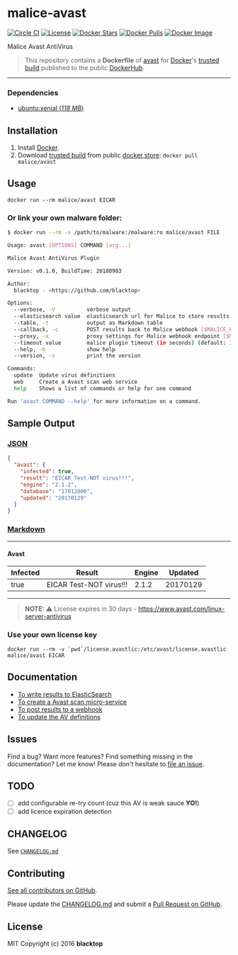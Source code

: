# malice-avast

[![Circle CI](https://circleci.com/gh/malice-plugins/avast.png?style=shield)](https://circleci.com/gh/malice-plugins/avast) [![License](http://img.shields.io/:license-mit-blue.svg)](http://doge.mit-license.org) [![Docker Stars](https://img.shields.io/docker/stars/malice/avast.svg)](https://store.docker.com/community/images/malice/avast) [![Docker Pulls](https://img.shields.io/docker/pulls/malice/avast.svg)](https://store.docker.com/community/images/malice/avast) [![Docker Image](https://img.shields.io/badge/docker%20image-523MB-blue.svg)](https://store.docker.com/community/images/malice/avast)

Malice Avast AntiVirus

> This repository contains a **Dockerfile** of [avast](https://www.avast.com/en-us/linux-server-antivirus) for [Docker](https://www.docker.com/)'s [trusted build](https://store.docker.com/community/images/malice/avast) published to the public [DockerHub](https://index.docker.io/).

---

### Dependencies

- [ubuntu:xenial (_118 MB_\)](https://store.docker.com/images/ubuntu)

## Installation

1. Install [Docker](https://www.docker.com/).
2. Download [trusted build](https://store.docker.com/community/images/malice/avast) from public [docker store](https://store.docker.com): `docker pull malice/avast`

## Usage

```
docker run --rm malice/avast EICAR
```

### Or link your own malware folder:

```bash
$ docker run --rm -v /path/to/malware:/malware:ro malice/avast FILE

Usage: avast [OPTIONS] COMMAND [arg...]

Malice Avast AntiVirus Plugin

Version: v0.1.0, BuildTime: 20180903

Author:
  blacktop - <https://github.com/blacktop>

Options:
  --verbose, -V          verbose output
  --elasticsearch value  elasticsearch url for Malice to store results [$MALICE_ELASTICSEARCH_URL]
  --table, -t            output as Markdown table
  --callback, -c         POST results back to Malice webhook [$MALICE_ENDPOINT]
  --proxy, -x            proxy settings for Malice webhook endpoint [$MALICE_PROXY]
  --timeout value        malice plugin timeout (in seconds) (default: 120) [$MALICE_TIMEOUT]
  --help, -h             show help
  --version, -v          print the version

Commands:
  update  Update virus definitions
  web     Create a Avast scan web service
  help    Shows a list of commands or help for one command

Run 'avast COMMAND --help' for more information on a command.
```

## Sample Output

### [JSON](https://github.com/malice-plugins/avast/blob/master/docs/results.json)

```json
{
  "avast": {
    "infected": true,
    "result": "EICAR Test-NOT virus!!!",
    "engine": "2.1.2",
    "database": "17012800",
    "updated": "20170129"
  }
}
```

### [Markdown](https://github.com/malice-plugins/avast/blob/master/docs/SAMPLE.md)

---

#### Avast

| Infected | Result                  | Engine | Updated  |
| -------- | ----------------------- | ------ | -------- |
| true     | EICAR Test-NOT virus!!! | 2.1.2  | 20170129 |

---

> **NOTE:** :warning: License expires in 30 days - https://www.avast.com/linux-server-antivirus

### Use your own license key

```
docker run --rm -v `pwd`/license.avastlic:/etc/avast/license.avastlic malice/avast EICAR
```

## Documentation

- [To write results to ElasticSearch](https://github.com/malice-plugins/avast/blob/master/docs/elasticsearch.md)
- [To create a Avast scan micro-service](https://github.com/malice-plugins/avast/blob/master/docs/web.md)
- [To post results to a webhook](https://github.com/malice-plugins/avast/blob/master/docs/callback.md)
- [To update the AV definitions](https://github.com/malice-plugins/avast/blob/master/docs/update.md)

## Issues

Find a bug? Want more features? Find something missing in the documentation? Let me know! Please don't hesitate to [file an issue](https://github.com/malice-plugins/avast/issues/new).

## TODO

- [ ] add configurable re-try count (cuz this AV is weak sauce **YO!**)
- [ ] add licence expiration detection

## CHANGELOG

See [`CHANGELOG.md`](https://github.com/malice-plugins/avast/blob/master/CHANGELOG.md)

## Contributing

[See all contributors on GitHub](https://github.com/malice-plugins/avast/graphs/contributors).

Please update the [CHANGELOG.md](https://github.com/malice-plugins/avast/blob/master/CHANGELOG.md) and submit a [Pull Request on GitHub](https://help.github.com/articles/using-pull-requests/).

## License

MIT Copyright (c) 2016 **blacktop**
